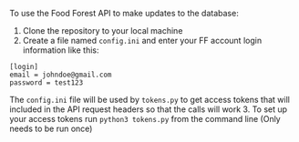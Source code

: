 To use the Food Forest API to make updates to the database: 
1. Clone the repository to your local machine
2. Create a file named `config.ini` and enter your FF account login information like this:
```
[login]
email = johndoe@gmail.com
password = test123
```
The `config.ini` file will be used by `tokens.py` to get access tokens that will included in the API request headers so that the calls will work
3. To set up your access tokens run `python3 tokens.py` from the command line (Only needs to be run once)